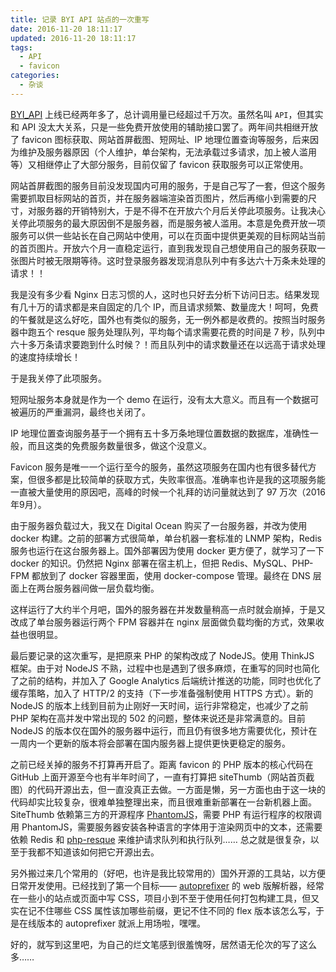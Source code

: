 ```yaml
---
title: 记录 BYI API 站点的一次重写
date: 2016-11-20 18:11:17
updated: 2016-11-20 18:11:17
tags:
  - API
  - favicon
categories:
  - 杂谈
---
```


[BYI_API](https://api.byi.pw) 上线已经两年多了，总计调用量已经超过千万次。虽然名叫 `API`，但其实和 API 没太大关系，只是一些免费开放使用的辅助接口罢了。两年间共相继开放了 favicon 图标获取、网站首屏截图、短网址、IP 地理位置查询等服务，后来因为维护及服务器原因（个人维护，单台架构，无法承载过多请求，加上被人滥用等）又相继停止了大部分服务，目前仅留了 favicon 获取服务可以正常使用。

网站首屏截图的服务目前没发现国内可用的服务，于是自己写了一套，但这个服务需要抓取目标网站的首页，并在服务器端渲染首页图片，然后再缩小到需要的尺寸，对服务器的开销特别大，于是不得不在开放六个月后关停此项服务。让我决心关停此项服务的最大原因倒不是服务器，而是服务被人滥用。本意是免费开放一项服务可以供一些站长在自己网站中使用，可以在页面中提供更美观的目标网站当前的首页图片。开放六个月一直稳定运行，直到我发现自己想使用自己的服务获取一张图片时被无限期等待。这时登录服务器发现消息队列中有多达六十万条未处理的请求！！

我是没有多少看 Nginx 日志习惯的人，这时也只好去分析下访问日志。结果发现有几十万的请求都是来自固定的几个 IP，而且请求频繁、数量庞大！呵呵，免费的午餐就是这么好吃，国外也有类似的服务，无一例外都是收费的。按照当时服务器中跑五个 resque 服务处理队列，平均每个请求需要花费的时间是 7 秒，队列中六十多万条请求要跑到什么时候？！而且队列中的请求数量还在以远高于请求处理的速度持续增长！

于是我关停了此项服务。

短网址服务本身就是作为一个 demo 在运行，没有太大意义。而且有一个数据可被遍历的严重漏洞，最终也关闭了。

IP 地理位置查询服务基于一个拥有五十多万条地理位置数据的数据库，准确性一般，而且这类的免费服务数量很多，做这个没意义。

Favicon 服务是唯一一个运行至今的服务，虽然这项服务在国内也有很多替代方案，但很多都是比较简单的获取方式，失败率很高。准确率也许是我的这项服务能一直被大量使用的原因吧，高峰的时候一个礼拜的访问量就达到了 97 万次（2016年9月）。

由于服务器负载过大，我又在 Digital Ocean 购买了一台服务器，并改为使用 docker 构建。之前的部署方式很简单，单台机器一套标准的 LNMP 架构，Redis 服务也运行在这台服务器上。国外部署因为使用 docker 更方便了，就学习了一下 docker 的知识。仍然把 Nginx 部署在宿主机上，但把 Redis、MySQL、PHP-FPM 都放到了 docker 容器里面，使用 docker-compose 管理。最终在 DNS 层面上在两台服务器间做一层负载均衡。

这样运行了大约半个月吧，国外的服务器在并发数量稍高一点时就会崩掉，于是又改成了单台服务器运行两个 FPM 容器并在 nginx 层面做负载均衡的方式，效果收益也很明显。

最后要记录的这次重写，是把原来 PHP 的架构改成了 NodeJS。使用 ThinkJS 框架。由于对 NodeJS 不熟，过程中也是遇到了很多麻烦，在重写的同时也简化了之前的结构，并加入了 Google Analytics 后端统计推送的功能，同时也优化了缓存策略，加入了 HTTP/2 的支持（下一步准备强制使用 HTTPS 方式）。新的 NodeJS 的版本上线到目前为止刚好一天时间，运行非常稳定，也减少了之前 PHP 架构在高并发中常出现的 502 的问题，整体来说还是非常满意的。目前 NodeJS 的版本仅在国外的服务器中运行，而且仍有很多地方需要优化，预计在一周内一个更新的版本将会部署在国内服务器上提供更快更稳定的服务。

之前已经关掉的服务不打算再开启了。距离 favicon 的 PHP 版本的核心代码在 GitHub 上面开源至今也有半年时间了，一直有打算把 siteThumb（网站首页截图）的代码开源出去，但一直没真正去做。一方面是懒，另一方面也由于这一块的代码却实比较复杂，很难单独整理出来，而且很难重新部署在一台新机器上面。SiteThumb 依赖第三方的开源程序 [PhantomJS](http://phantomjs.org/)，需要 PHP 有运行程序的权限调用 PhantomJS，需要服务器安装各种语言的字体用于渲染网页中的文本，还需要依赖 Redis 和 [php-resque](https://github.com/chrisboulton/php-resque) 来维护请求队列和执行队列…… 总之就是很复杂，以至于我都不知道该如何把它开源出去。

另外搬过来几个常用的（好吧，也许是我比较常用的）国外开源的工具站，以方便日常开发使用。已经找到了第一个目标—— [autoprefixer](https://github.com/autoprefixer/autoprefixer.github.io) 的 web 版解析器，经常在一些小的站点或页面中写 CSS，项目小到不至于使用任何打包构建工具，但又实在记不住哪些 CSS 属性该加哪些前缀，更记不住不同的 flex 版本该怎么写，于是在线版本的 autoprefixer 就派上用场啦，嘿嘿。

好的，就写到这里吧，为自己的烂文笔感到很羞愧呀，居然语无伦次的写了这么多……

